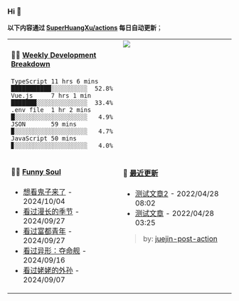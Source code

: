 
### Hi 👋

**以下内容通过 <a href="https://github.com/SuperHuangXu/SuperHuangXu/actions" target="_blank">SuperHuangXu/actions</a> 每日自动更新**；

<table width="800px">
<tr>
<td valign="top" width="50%">

#### 🏊‍♂️ <a href="https://gist.github.com/SuperHuangXu/d3e32e70ad1d22b5a3c5e8fc3c67dcc5" target="_blank">Weekly Development Breakdown</a>

```text
TypeScript 11 hrs 6 mins  ███████████░░░░░░░░░░  52.8%
Vue.js     7 hrs 1 min    ███████░░░░░░░░░░░░░░  33.4%
.env file  1 hr 2 mins    █░░░░░░░░░░░░░░░░░░░░   4.9%
JSON       59 mins        ▉░░░░░░░░░░░░░░░░░░░░   4.7%
JavaScript 50 mins        ▊░░░░░░░░░░░░░░░░░░░░   4.0%
```

</td>
<td valign="top" width="50%">
<a href="https://github.com/SuperHuangXu">
  <img align="center" src="https://github-readme-stats.vercel.app/api/top-langs/?username=SuperHuangXu&layout=compact&theme=radical" />
</a>
</td>
</tr>
<tr>
<td valign="top" width="50%">

#### 🤾‍♂️ <a href="https://www.douban.com/people/135404786/" target="_blank">Funny Soul</a>

* <a href='http://movie.douban.com/subject/1291858/' target='_blank'>想看鬼子来了</a> - 2024/10/04
* <a href='http://movie.douban.com/subject/35588177/' target='_blank'>看过漫长的季节</a> - 2024/09/27
* <a href='http://movie.douban.com/subject/35211921/' target='_blank'>看过富都青年</a> - 2024/09/27
* <a href='http://movie.douban.com/subject/35792500/' target='_blank'>看过异形：夺命舰</a> - 2024/09/16
* <a href='http://movie.douban.com/subject/36328210/' target='_blank'>看过姥姥的外孙</a> - 2024/09/07

</td>
<td valign="top" width="50%">

#### 🤾‍ <a href="https://juejin.cn/user/4142615541064046" target="_blank">最近更新</a>
  * <a href='https://juejin.cn/post/7091561831067566117' target='_blank'>测试文章2</a> - 2022/04/28 08:02
* <a href='https://juejin.cn/post/7091490504222703652' target='_blank'>测试文章</a> - 2022/04/28 03:25

> by: [juejin-post-action](https://github.com/SuperHuangXu/juejin-post-action)

</td>
</tr>
</table>
